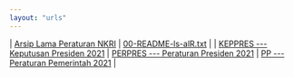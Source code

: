 ```yaml
---
layout: "urls"
---
```


| [Arsip Lama Peraturan NKRI](https://uu.vlsm.org/)     | [00-README-ls-alR.txt](00-README-ls-alR.txt)    |
| [KEPPRES --- Keputusan Presiden 2021](KEPPRES/)       | [PERPRES --- Peraturan Presiden 2021](PERPRES/) | [PP --- Peraturan Pemerintah 2021](PP/) |

